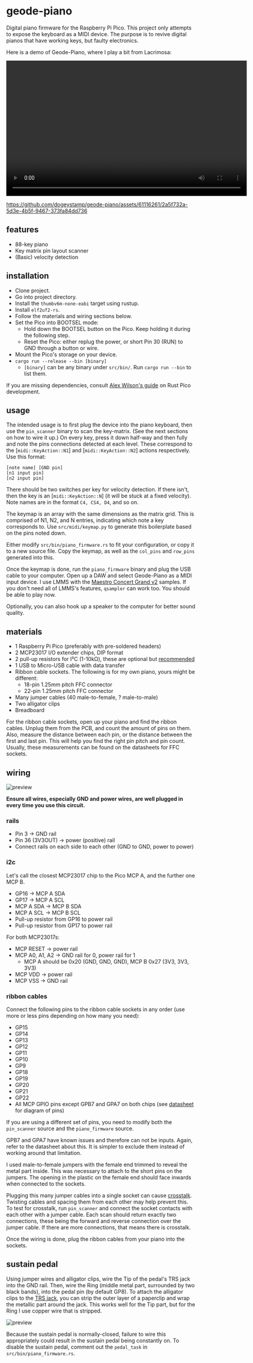 # geode-piano

Digital piano firmware for the Raspberry Pi Pico.
This project only attempts to expose the keyboard as a MIDI device.
The purpose is to revive digital pianos that have working keys, but faulty electronics.

Here is a demo of Geode-Piano, where I play a bit from Lacrimosa:

<video controls width="640" height="360" type="video/mp4">
    <source src="https://raw.githubusercontent.com/dogeystamp/geode-piano/main/.assets/demo.mp4">
    Your browser does not support the video element.
</video>

https://github.com/dogeystamp/geode-piano/assets/61116261/2a5f732a-5d3e-4b5f-9467-373fa84dd736

## features

- 88-key piano
- Key matrix pin layout scanner
- (Basic) velocity detection

## installation

- Clone project.
- Go into project directory.
- Install the `thumbv6m-none-eabi` target using rustup.
- Install `elf2uf2-rs`.
- Follow the materials and wiring sections below.
- Set the Pico into BOOTSEL mode:
    - Hold down the BOOTSEL button on the Pico. Keep holding it during the following step.
    - Reset the Pico: either replug the power, or short Pin 30 (RUN) to GND through a button or wire.
- Mount the Pico's storage on your device.
- `cargo run --release --bin [binary]`
    - `[binary]` can be any binary under `src/bin/`. Run `cargo run --bin` to list them.

If you are missing dependencies, consult [Alex Wilson's guide](https://www.alexdwilson.dev/learning-in-public/how-to-program-a-raspberry-pi-pico) on Rust Pico development.

## usage

The intended usage is to first plug the device into the piano keyboard, then use the `pin_scanner` binary to
scan the key-matrix. (See the next sections on how to wire it up.)
On every key, press it down half-way and then fully and note the pins connections detected at each level.
These correspond to the [`midi::KeyAction::N1`] and [`midi::KeyAction::N2`] actions respectively.
Use this format:
```
[note name] [GND pin]
[n1 input pin] 
[n2 input pin]
```
There should be two switches per key for velocity detection.
If there isn't, then the key is an [`midi::KeyAction::N`] (it will be stuck at a fixed velocity).
Note names are in the format `C4, CS4, D4`, and so on.

The keymap is an array with the same dimensions as the matrix grid.
This is comprised of N1, N2, and N entries, indicating which note a key corresponds to.
Use `src/midi/keymap.py` to generate this boilerplate based on the pins noted down.

Either modify `src/bin/piano_firmware.rs` to fit your configuration, or copy it to a new source file.
Copy the keymap, as well as the `col_pins` and `row_pins` generated into this.

Once the keymap is done, run the `piano_firmware` binary and plug the USB cable to your computer.
Open up a DAW and select Geode-Piano as a MIDI input device.
I use LMMS with the [Maestro Concert Grand v2](https://www.linuxsampler.org/instruments.html) samples.
If you don't need all of LMMS's features, `qsampler` can work too.
You should be able to play now.

Optionally, you can also hook up a speaker to the computer for better sound quality.

## materials

- 1 Raspberry Pi Pico (preferably with pre-soldered headers)
- 2 MCP23017 I/O extender chips, DIP format
- 2 pull-up resistors for I²C (1-10kΩ), these are optional but [recommended](https://www.joshmcguigan.com/blog/internal-pull-up-resistor-i2c/)
- 1 USB to Micro-USB cable with data transfer
- Ribbon cable sockets. The following is for my own piano, yours might be different:
    - 18-pin 1.25mm pitch FFC connector
    - 22-pin 1.25mm pitch FFC connector
- Many jumper cables (40 male-to-female, ? male-to-male)
- Two alligator clips
- Breadboard

For the ribbon cable sockets, open up your piano and find the ribbon cables.
Unplug them from the PCB, and count the amount of pins on them.
Also, measure the distance between each pin,
or the distance between the first and last pin.
This will help you find the right pin pitch and pin count.
Usually, these measurements can be found on the datasheets for FFC sockets.

## wiring

![preview](https://raw.githubusercontent.com/dogeystamp/geode-piano/main/.assets/circuit.jpg)

**Ensure all wires, especially GND and power wires, are well plugged in every time you use this circuit.** 

### rails

- Pin 3 -> GND rail
- Pin 36 (3V3OUT) -> power (positive) rail
- Connect rails on each side to each other (GND to GND, power to power)

### i2c

Let's call the closest MCP23017 chip to the Pico MCP A, and the further one MCP B.

- GP16 -> MCP A SDA
- GP17 -> MCP A SCL
- MCP A SDA -> MCP B SDA
- MCP A SCL -> MCP B SCL
- Pull-up resistor from GP16 to power rail
- Pull-up resistor from GP17 to power rail

For both MCP23017s:

- MCP RESET -> power rail
- MCP A0, A1, A2 -> GND rail for 0, power rail for 1
    - MCP A should be 0x20 (GND, GND, GND), MCP B 0x27 (3V3, 3V3, 3V3)
- MCP VDD -> power rail
- MCP VSS -> GND rail

### ribbon cables

Connect the following pins to the ribbon cable sockets in any order (use more or less pins depending on how many you need):

- GP15
- GP14
- GP13
- GP12
- GP11
- GP10
- GP9
- GP18
- GP19
- GP20
- GP21
- GP22
- All MCP GPIO pins except GPB7 and GPA7 on both chips (see [datasheet](https://ww1.microchip.com/downloads/aemDocuments/documents/APID/ProductDocuments/DataSheets/MCP23017-Data-Sheet-DS20001952.pdf) for diagram of pins)

If you are using a different set of pins, you need to modify both the `pin_scanner` source and the `piano_firmware` source.

GPB7 and GPA7 have known issues and therefore can not be inputs.
Again, refer to the datasheet about this.
It is simpler to exclude them instead of working around that limitation.

I used male-to-female jumpers with the female end trimmed to reveal the metal part inside.
This was necessary to attach to the short pins on the jumpers.
The opening in the plastic on the female end should face inwards when connected to the sockets.

Plugging this many jumper cables into a single socket can cause [crosstalk](https://en.m.wikipedia.org/wiki/Crosstalk).
Twisting cables and spacing them from each other may help prevent this.
To test for crosstalk, run `pin_scanner` and connect the socket contacts with each other with a jumper cable.
Each scan should return exactly two connections, these being the forward and reverse connection over the jumper cable.
If there are more connections, that means there is crosstalk.

Once the wiring is done, plug the ribbon cables from your piano into the sockets.

## sustain pedal

Using jumper wires and alligator clips, wire the Tip of the pedal's TRS jack into the GND rail.
Then, wire the Ring (middle metal part, surrounded by two black bands), into the pedal pin (by default GP8).
To attach the alligator clips to the [TRS jack](https://en.m.wikipedia.org/wiki/Phone_connector_(audio)#Design), you can strip the outer layer of a paperclip and wrap the metallic part around the jack.
This works well for the Tip part, but for the Ring I use copper wire that is stripped.

![preview](https://raw.githubusercontent.com/dogeystamp/geode-piano/main/.assets/jack.jpg)

Because the sustain pedal is normally-closed, failure to wire this appropriately could result in the sustain pedal being constantly on.
To disable the sustain pedal, comment out the `pedal_task` in `src/bin/piano_firmware.rs`.
